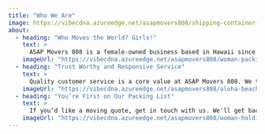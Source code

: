```yaml
---
title: "Who We Are"
image: https://vibecdna.azureedge.net/asapmovers808/shipping-container-bw-1440-cropped.jpg
about:
  - heading: "Who Moves the World? Girls!"
    text: >
      ASAP Movers 808 is a female-owned business based in Hawaii since 2020. While our small business may be the new kid on the block, we have years of moving experience and a passion for getting your belongings where they need to be.  
    imageUrl: "https://vibecdna.azureedge.net/asapmovers808/woman-packing-box-700.jpg"
  - heading: "Trust Worthy and Responsive Service"
    text: >
      Quality customer service is a core value at ASAP Movers 808. We truly believe that, without happy customers, a business can’t thrive. Give us a chance and – with responsive service, trustworthy moving teams, and speedy transportation – we promise we’ll earn your business...ASAP!
    imageUrl: "https://vibecdna.azureedge.net/asapmovers808/aloha-beach-horizontal-1280.jpg"
  - heading: "You’re First on Our Packing List"
    text: >
      If you’d like a moving quote, get in touch with us. We'll get back to you as soon as possible!
    imageUrl: "https://vibecdna.azureedge.net/asapmovers808/woman-holding-box-700.jpg"
---
```

